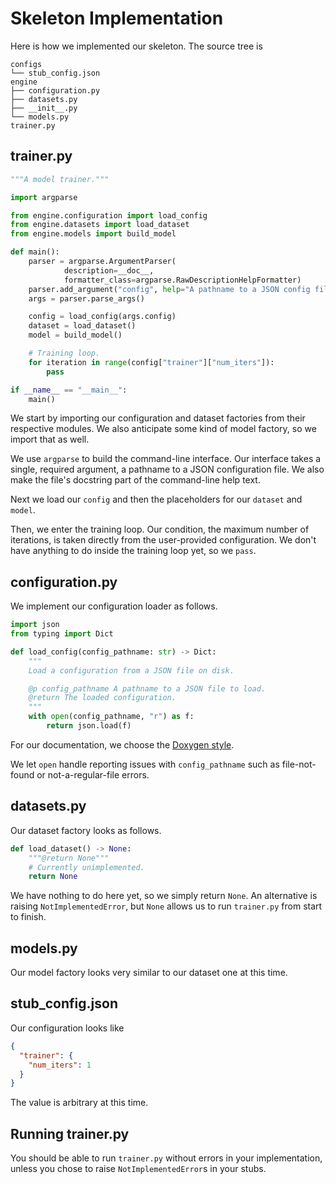 # Skeleton Implementation

Here is how we implemented our skeleton. The source tree is

```
configs
└── stub_config.json
engine
├── configuration.py
├── datasets.py
├── __init__.py
└── models.py
trainer.py
```

## trainer.py

```py
"""A model trainer."""

import argparse

from engine.configuration import load_config
from engine.datasets import load_dataset
from engine.models import build_model

def main():
    parser = argparse.ArgumentParser(
            description=__doc__,
            formatter_class=argparse.RawDescriptionHelpFormatter)
    parser.add_argument("config", help="A pathname to a JSON config file")
    args = parser.parse_args()

    config = load_config(args.config)
    dataset = load_dataset()
    model = build_model()

    # Training loop.
    for iteration in range(config["trainer"]["num_iters"]):
        pass

if __name__ == "__main__":
    main()
```

We start by importing our configuration and dataset factories from their respective modules. We also anticipate some kind of model
factory, so we import that as well.

We use `argparse` to build the command-line interface. Our interface takes a single, required argument, a pathname to a JSON
configuration file. We also make the file's docstring part of the command-line help text.

Next we load our `config` and then the placeholders for our `dataset` and `model`.

Then, we enter the training loop. Our condition, the maximum number of iterations, is taken directly from the user-provided
configuration. We don't have anything to do inside the training loop yet, so we `pass`.

## configuration.py

We implement our configuration loader as follows.

```py
import json
from typing import Dict

def load_config(config_pathname: str) -> Dict:
    """
    Load a configuration from a JSON file on disk.

    @p config_pathname A pathname to a JSON file to load.
    @return The loaded configuration.
    """
    with open(config_pathname, "r") as f:
        return json.load(f)
```

For our documentation, we choose the [Doxygen style](https://www.doxygen.nl/manual/docblocks.html).

We let `open` handle reporting issues with `config_pathname` such as file-not-found or not-a-regular-file errors.

## datasets.py

Our dataset factory looks as follows.

```py
def load_dataset() -> None:
    """@return None"""
    # Currently unimplemented.
    return None
```

We have nothing to do here yet, so we simply return `None`. An alternative is raising `NotImplementedError`, but `None` allows us to
run `trainer.py` from start to finish.

## models.py

Our model factory looks very similar to our dataset one at this time.

## stub\_config.json

Our configuration looks like

```json
{
  "trainer": {
    "num_iters": 1
  }
}
```

The value is arbitrary at this time.

## Running trainer.py

You should be able to run `trainer.py` without errors in your implementation, unless you chose to raise `NotImplementedError`s in your
stubs.
